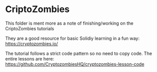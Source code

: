 # CriptoZombies

This folder is ment more as a note of finishing/working on the CriptoZombies tutorials

They are a good resource for basic Solidiy learning in a fun way: https://cryptozombies.io/

The tutorial follows a strict code pattern so no need to copy code.
The entire lessons are here: https://github.com/CryptozombiesHQ/cryptozombies-lesson-code
